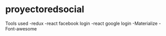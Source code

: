 # proyectoredsocial
Tools used
-redux
-react facebook login
-react google login
-Materialize
-Font-awesome
